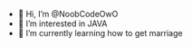- 👋 Hi, I’m @NoobCodeOwO
- 👀 I’m interested in JAVA
- 🌱 I’m currently learning how to get marriage
<!---
NoobCodeOwO/NoobCodeOwO is a ✨ special ✨ repository because its `README.md` (this file) appears on your GitHub profile.
You can click the Preview link to take a look at your changes.
--->
